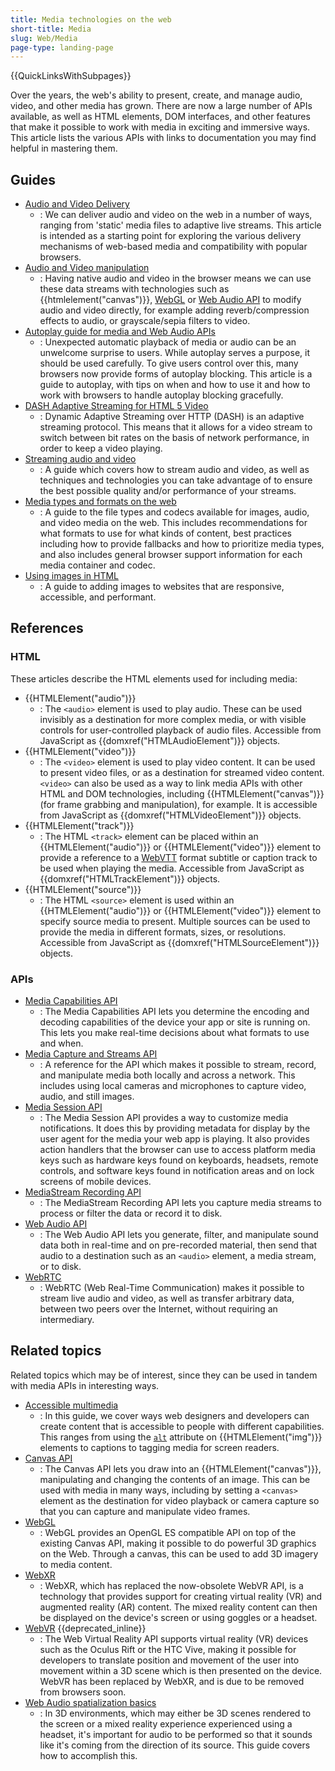 ```yaml
---
title: Media technologies on the web
short-title: Media
slug: Web/Media
page-type: landing-page
---
```


{{QuickLinksWithSubpages}}

Over the years, the web's ability to present, create, and manage audio, video, and other media has grown.
There are now a large number of APIs available, as well as HTML elements, DOM interfaces, and other features that make it possible to work with media in exciting and immersive ways.
This article lists the various APIs with links to documentation you may find helpful in mastering them.

## Guides

- [Audio and Video Delivery](/en-US/docs/Web/Media/Guides/Audio_and_video_delivery)
  - : We can deliver audio and video on the web in a number of ways, ranging from 'static' media files to adaptive live streams. This article is intended as a starting point for exploring the various delivery mechanisms of web-based media and compatibility with popular browsers.
- [Audio and Video manipulation](/en-US/docs/Web/Media/Guides/Audio_and_video_manipulation)
  - : Having native audio and video in the browser means we can use these data streams with technologies such as {{htmlelement("canvas")}}, [WebGL](/en-US/docs/Web/API/WebGL_API) or [Web Audio API](/en-US/docs/Web/API/Web_Audio_API) to modify audio and video directly, for example adding reverb/compression effects to audio, or grayscale/sepia filters to video.
- [Autoplay guide for media and Web Audio APIs](/en-US/docs/Web/Media/Guides/Autoplay)
  - : Unexpected automatic playback of media or audio can be an unwelcome surprise to users. While autoplay serves a purpose, it should be used carefully. To give users control over this, many browsers now provide forms of autoplay blocking. This article is a guide to autoplay, with tips on when and how to use it and how to work with browsers to handle autoplay blocking gracefully.
- [DASH Adaptive Streaming for HTML 5 Video](Web/Media/Guides/DASH_Adaptive_Streaming_for_HTML_5_Video)
  - : Dynamic Adaptive Streaming over HTTP (DASH) is an adaptive streaming protocol. This means that it allows for a video stream to switch between bit rates on the basis of network performance, in order to keep a video playing.
- [Streaming audio and video](/en-US/docs/Web/Media/Guides/Streaming)
  - : A guide which covers how to stream audio and video, as well as techniques and technologies you can take advantage of to ensure the best possible quality and/or performance of your streams.
- [Media types and formats on the web](/en-US/docs/Web/Media/Guides/Formats)
  - : A guide to the file types and codecs available for images, audio, and video media on the web. This includes recommendations for what formats to use for what kinds of content, best practices including how to provide fallbacks and how to prioritize media types, and also includes general browser support information for each media container and codec.
- [Using images in HTML](/en-US/docs/Web/Media/Guides/Images)
  - : A guide to adding images to websites that are responsive, accessible, and performant.

## References

### HTML

These articles describe the HTML elements used for including media:

- {{HTMLElement("audio")}}
  - : The `<audio>` element is used to play audio. These can be used invisibly as a destination for more complex media, or with visible controls for user-controlled playback of audio files. Accessible from JavaScript as {{domxref("HTMLAudioElement")}} objects.
- {{HTMLElement("video")}}
  - : The `<video>` element is used to play video content. It can be used to present video files, or as a destination for streamed video content. `<video>` can also be used as a way to link media APIs with other HTML and DOM technologies, including {{HTMLElement("canvas")}} (for frame grabbing and manipulation), for example. It is accessible from JavaScript as {{domxref("HTMLVideoElement")}} objects.
- {{HTMLElement("track")}}
  - : The HTML `<track>` element can be placed within an {{HTMLElement("audio")}} or {{HTMLElement("video")}} element to provide a reference to a [WebVTT](/en-US/docs/Web/API/WebVTT_API) format subtitle or caption track to be used when playing the media. Accessible from JavaScript as {{domxref("HTMLTrackElement")}} objects.
- {{HTMLElement("source")}}
  - : The HTML `<source>` element is used within an {{HTMLElement("audio")}} or {{HTMLElement("video")}} element to specify source media to present. Multiple sources can be used to provide the media in different formats, sizes, or resolutions. Accessible from JavaScript as {{domxref("HTMLSourceElement")}} objects.

### APIs

- [Media Capabilities API](/en-US/docs/Web/API/Media_Capabilities_API)
  - : The Media Capabilities API lets you determine the encoding and decoding capabilities of the device your app or site is running on. This lets you make real-time decisions about what formats to use and when.
- [Media Capture and Streams API](/en-US/docs/Web/API/Media_Capture_and_Streams_API)
  - : A reference for the API which makes it possible to stream, record, and manipulate media both locally and across a network. This includes using local cameras and microphones to capture video, audio, and still images.
- [Media Session API](/en-US/docs/Web/API/Media_Session_API)
  - : The Media Session API provides a way to customize media notifications. It does this by providing metadata for display by the user agent for the media your web app is playing. It also provides action handlers that the browser can use to access platform media keys such as hardware keys found on keyboards, headsets, remote controls, and software keys found in notification areas and on lock screens of mobile devices.
- [MediaStream Recording API](/en-US/docs/Web/API/MediaStream_Recording_API)
  - : The MediaStream Recording API lets you capture media streams to process or filter the data or record it to disk.
- [Web Audio API](/en-US/docs/Web/API/Web_Audio_API)
  - : The Web Audio API lets you generate, filter, and manipulate sound data both in real-time and on pre-recorded material, then send that audio to a destination such as an `<audio>` element, a media stream, or to disk.
- [WebRTC](/en-US/docs/Web/API/WebRTC_API)
  - : WebRTC (Web Real-Time Communication) makes it possible to stream live audio and video, as well as transfer arbitrary data, between two peers over the Internet, without requiring an intermediary.

## Related topics

Related topics which may be of interest, since they can be used in tandem with media APIs in interesting ways.

- [Accessible multimedia](/en-US/docs/Learn_web_development/Core/Accessibility/Multimedia)
  - : In this guide, we cover ways web designers and developers can create content that is accessible to people with different capabilities. This ranges from using the [`alt`](/en-US/docs/Web/HTML/Element/img#alt) attribute on {{HTMLElement("img")}} elements to captions to tagging media for screen readers.
- [Canvas API](/en-US/docs/Web/API/Canvas_API)
  - : The Canvas API lets you draw into an {{HTMLElement("canvas")}}, manipulating and changing the contents of an image. This can be used with media in many ways, including by setting a `<canvas>` element as the destination for video playback or camera capture so that you can capture and manipulate video frames.
- [WebGL](/en-US/docs/Web/API/WebGL_API)
  - : WebGL provides an OpenGL ES compatible API on top of the existing Canvas API, making it possible to do powerful 3D graphics on the Web. Through a canvas, this can be used to add 3D imagery to media content.
- [WebXR](/en-US/docs/Web/API/WebXR_Device_API)
  - : WebXR, which has replaced the now-obsolete WebVR API, is a technology that provides support for creating virtual reality (VR) and augmented reality (AR) content. The mixed reality content can then be displayed on the device's screen or using goggles or a headset.
- [WebVR](/en-US/docs/Web/API/WebVR_API) {{deprecated_inline}}
  - : The Web Virtual Reality API supports virtual reality (VR) devices such as the Oculus Rift or the HTC Vive, making it possible for developers to translate position and movement of the user into movement within a 3D scene which is then presented on the device. WebVR has been replaced by WebXR, and is due to be removed from browsers soon.
- [Web Audio spatialization basics](/en-US/docs/Web/API/Web_Audio_API/Web_audio_spatialization_basics)
  - : In 3D environments, which may either be 3D scenes rendered to the screen or a mixed reality experience experienced using a headset, it's important for audio to be performed so that it sounds like it's coming from the direction of its source. This guide covers how to accomplish this.
